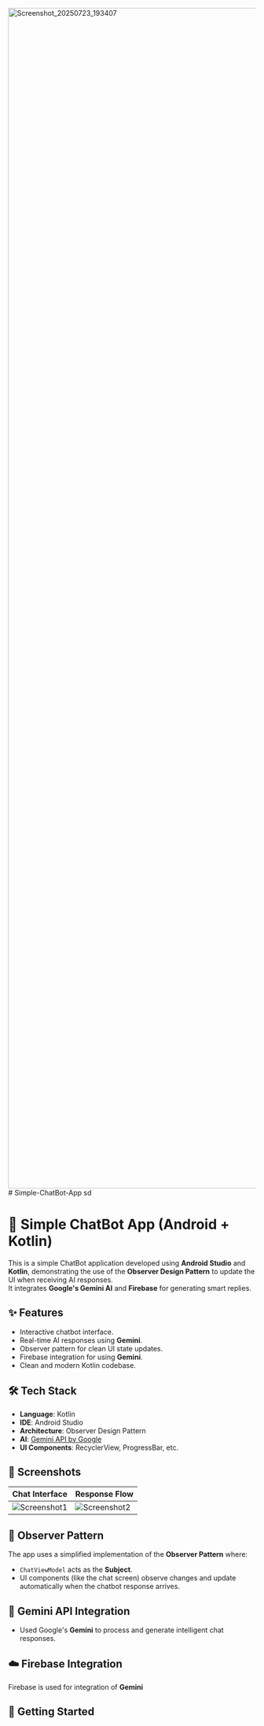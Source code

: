 <img width="1080" height="2400" alt="Screenshot_20250723_193407" src="https://github.com/user-attachments/assets/1ab9f0ce-1ebf-40f1-8955-b65fadafb3cc" /># Simple-ChatBot-App
sd
# 🤖 Simple ChatBot App (Android + Kotlin)

This is a simple ChatBot application developed using **Android Studio** and **Kotlin**, demonstrating the use of the **Observer Design Pattern** to update the UI when receiving AI responses.  
It integrates **Google's Gemini AI** and **Firebase** for generating smart replies.

## ✨ Features

- Interactive chatbot interface.
- Real-time AI responses using **Gemini**.
- Observer pattern for clean UI state updates.
- Firebase integration for using **Gemini**.
- Clean and modern Kotlin codebase.

## 🛠️ Tech Stack

- **Language**: Kotlin  
- **IDE**: Android Studio  
- **Architecture**: Observer Design Pattern  
- **AI**: [Gemini API by Google](https://ai.google.dev)  
- **UI Components**: RecyclerView, ProgressBar, etc.

## 📸 Screenshots
| Chat Interface | Response Flow |
|----------------|---------------|
| ![Screenshot1](<img width="1080" height="2400" alt="Screenshot_20250723_193407" src="https://github.com/user-attachments/assets/e6ef8ca9-71a0-4180-b2b4-6d2a0d064b27" />) | ![Screenshot2](<img width="1080" height="2400" alt="Screenshot_20250723_193459" src="https://github.com/user-attachments/assets/ae8b8510-b8f0-43fd-83ab-f82bdffc7b8c" />) |


## 🔄 Observer Pattern

The app uses a simplified implementation of the **Observer Pattern** where:

- `ChatViewModel` acts as the **Subject**.
- UI components (like the chat screen) observe changes and update automatically when the chatbot response arrives.

## 🔌 Gemini API Integration

- Used Google's **Gemini** to process and generate intelligent chat responses.


## ☁️ Firebase Integration

Firebase is used for integration of **Gemini**


## 🚀 Getting Started



